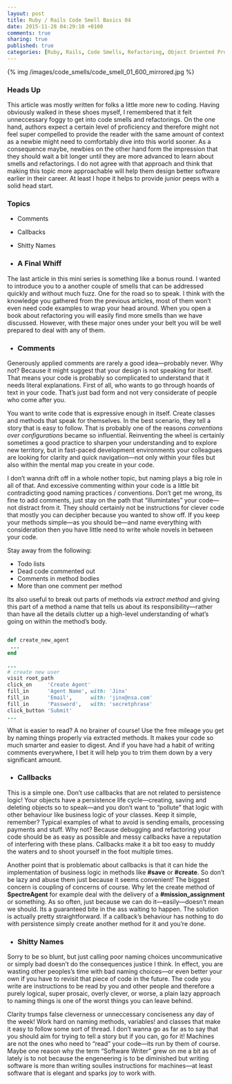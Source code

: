 ```yaml
---
layout: post
title: Ruby / Rails Code Smell Basics 04
date: 2015-11-28 04:29:10 +0100
comments: true
sharing: true
published: true 
categories: [Ruby, Rails, Code Smells, Refactoring, Object Oriented Programming ]
---
```


{% img /images/code_smells/code_smell_01_600_mirrored.jpg %}

### Heads Up

This article was mostly written for folks a little more new to coding. Having obviously walked in these shoes myself, I remembered that it felt unneccessary foggy to get into code smells and refactorings. On the one hand, authors expect a certain level of proficiency and therefore might not feel super compelled to provide the reader with the same amount of context as a newbie might need to comfortably dive into this world sooner. As a consequence maybe, newbies on the other hand form the impression that they should wait a bit longer until they are more advanced to learn about smells and refactorings. I do not agree with that approach and think that making this topic more approachable will help them design better software earlier in their career. At least I hope it helps to provide junior peeps with a solid head start.

### Topics

+ Comments
+ Callbacks
+ Shitty Names




+ ### A Final Whiff

The last article in this mini series is something like a bonus round. I wanted to introduce you to a another couple of smells that can be addressed quickly and without much fuzz. One for the road so to speak. I think with the knowledge you gathered from the previous articles, most of them won’t even need code examples to wrap your head around. When you open a book about refactoring you will easily find more smells than we have discussed. However, with these major ones under your belt you will be well prepared to deal with any of them. 

+ ### Comments

Generously applied comments are rarely a good idea—probably never. Why not? Because it might suggest that your design is not speaking for itself. That means your code is probably so complicated to understand that it needs literal explanations. First of all, who wants to go through hoards of text in your code. That’s just bad form and not very considerate of people who come after you. 

You want to write code that is expressive enough in itself. Create classes and methods that speak for themselves. In the best scenario, they tell a story that is easy to follow. That is probably one of the reasons *conventions over configurations* became so influential. Reinventing the wheel is certainly sometimes a good practice to sharpen your understanding and to explore new territory, but in fast-paced development environments your colleagues are looking for clarity and quick navigation—not only within your files but also within the mental map you create in your code.

I don’t wanna drift off in a whole nother topic, but naming plays a big role in all of that. And excessive commenting within your code is a little bit contradicting good naming practices / conventions. Don’t get me wrong, its fine to add comments, just stay on the path that “illumintates” your code—not distract from it. They should certainly not be instructions for clever code that mostly you can decipher because you wanted to show off. If you keep your methods simple—as you should be—and name everything with consideration then you have little need to write whole novels in between your code.

Stay away from the following:

+ Todo lists
+ Dead code commented out
+ Comments in method bodies
+ More than one comment per method

Its also useful to break out parts of methods via *extract method* and giving this part of a method a name that tells us about its responsibility—rather than have all the details clutter up a high-level understanding of what’s going on within the method’s body.  

``` ruby

def create_new_agent
 ...
end

...
# create new user
visit root_path
click_on     'Create Agent'
fill_in      'Agent Name', with: 'Jinx'
fill_in      'Email',      with: 'jinx@nsa.com'
fill_in      'Password',   with: 'secretphrase'
click_button 'Submit'
...

```

What is easier to read? A no brainer of course! Use the free mileage you get by naming things properly via extracted methods. It makes your code so much smarter and easier to digest. And if you have had a habit of writing comments everywhere, I bet it will help you to trim them down by a very significant amount.

+ ### Callbacks

This is a simple one. Don’t use callbacks that are not related to persistence logic! Your objects have a persistence life cycle—creating, saving and deleting objects so to speak—and you don’t want to “pollute” that logic with other behaviour like business logic of your classes. Keep it simple, remember? Typical examples of what to avoid is sending emails, processing  payments and stuff. Why not? Because debugging and refactoring your code should be as easy as possible and messy callbacks have a reputation of interfering with these plans. Callbacks make it a bit too easy to muddy the waters and to shoot yourself in the foot multiple times. 

Another point that is problematic about callbacks is that it can hide the implementation of business logic in methods like **#save** or **#create**. So don’t be lazy and abuse them just because it seems convenient!  The biggest concern is coupling of concerns of course. Why let the create method of **SpectreAgent** for example deal with the delivery of a **#mission_assignment** or something. As so often, just because we can do it—easily—doesn’t mean we should. Its a guaranteed bite in the ass waiting to happen. The solution is actually pretty straightforward. If a callback’s behaviour has nothing to do with persistence simply create another method for it and you’re done. 

+ ### Shitty Names

Sorry to be so blunt, but just calling poor naming choices uncommunicative or simply bad doesn’t do the consequences justice I think. In effect, you are wasting other peoples’s time with bad naming choices—or even better your own if you have to revisit that piece of code in the future. The code you write are instructions to be read by you and other people and therefore a purely logical, super prosaic, overly clever, or worse, a plain lazy approach to naming things is one of the worst things you can leave behind. 

Clarity trumps false cleverness or unneccessary conciseness any day of the week! Work hard on naming methods, variables! and classes that make it easy to follow some sort of thread. I don’t wanna go as far as to say that you should aim for trying to tell a story but if you can, go for it! Machines are not the ones who need to “read” your code—its run by them of course. Maybe one reason why the term “Software Writer” grew on me a bit as of lately is to not because the engeneering is to be diminished but writing software is more than writing soulles instructions for machines—at least software that is elegant and sparks joy to work with.
